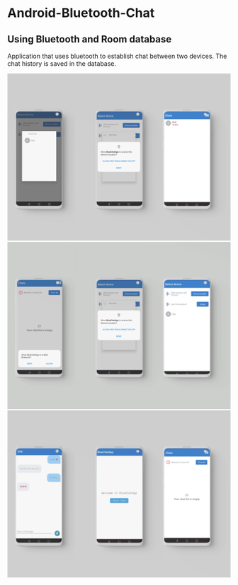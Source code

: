 # Android-Bluetooth-Chat
## Using Bluetooth and Room database
Application that uses bluetooth to establish chat between two devices.
The chat history is saved in the database.

![Image 1](mockups/1.jpg)
![Image 2](mockups/2.jpg)
![Image 3](mockups/3.jpg)


